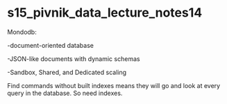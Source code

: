# s15_pivnik_data_lecture_notes14


Mondodb:

-document-oriented database

-JSON-like documents with dynamic schemas

-Sandbox, Shared, and Dedicated scaling

Find commands without built indexes means they will go and look at every query in the database. So need indexes.

